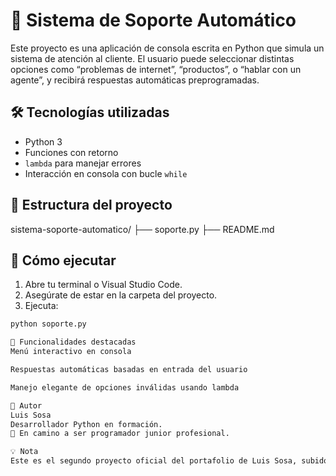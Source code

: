 # 🤖 Sistema de Soporte Automático

Este proyecto es una aplicación de consola escrita en Python que simula un sistema de atención al cliente. El usuario puede seleccionar distintas opciones como “problemas de internet”, “productos”, o “hablar con un agente”, y recibirá respuestas automáticas preprogramadas.

## 🛠 Tecnologías utilizadas

- Python 3
- Funciones con retorno
- `lambda` para manejar errores
- Interacción en consola con bucle `while`

## 📂 Estructura del proyecto

sistema-soporte-automatico/ ├── soporte.py ├── README.md


## 🚀 Cómo ejecutar

1. Abre tu terminal o Visual Studio Code.
2. Asegúrate de estar en la carpeta del proyecto.
3. Ejecuta:

```bash
python soporte.py

🧠 Funcionalidades destacadas
Menú interactivo en consola

Respuestas automáticas basadas en entrada del usuario

Manejo elegante de opciones inválidas usando lambda

👤 Autor
Luis Sosa
Desarrollador Python en formación.
🎯 En camino a ser programador junior profesional.

💡 Nota
Este es el segundo proyecto oficial del portafolio de Luis Sosa, subido a GitHub como parte de su progreso profesional.